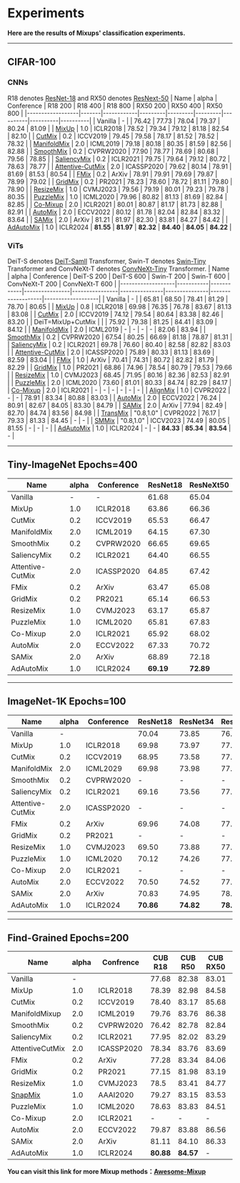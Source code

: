 # Experiments
**Here are the results of Mixups' classification experiments.**
___
## CIFAR-100
### CNNs
R18 denotes [ResNet-18](https://openaccess.thecvf.com/content_cvpr_2016/html/He_Deep_Residual_Learning_CVPR_2016_paper.html) and RX50 denotes [ResNext-50](https://arxiv.org/abs/1611.05431)
| Name             | alpha | Conference | R18 200 | R18 400 | R18 800 | RX50 200 | RX50 400 | RX50 800 |
|------------------|-------|------------|---------|---------|---------|----------|----------|----------|
| Vanilla          | -     |            | 76.42   | 77.73   | 78.04   | 79.37    | 80.24    | 81.09    |
| [MixUp](https://arxiv.org/abs/1710.09412)            | 1.0   | ICLR2018   | 78.52   | 79.34   | 79.12   | 81.18    | 82.54    | 82.10    |
| [CutMix](https://arxiv.org/abs/1905.04899)           | 0.2   | ICCV2019   | 79.45   | 79.58   | 78.17   | 81.52    | 78.52    | 78.32    |
| [ManifoldMix](https://arxiv.org/abs/1806.05236)      | 2.0   | ICML2019   | 79.18   | 80.18   | 80.35   | 81.59    | 82.56    | 82.88    |
| [SmoothMix](https://openaccess.thecvf.com/content_CVPRW_2020/html/w45/Lee_SmoothMix_A_Simple_Yet_Effective_Data_Augmentation_to_Train_Robust_CVPRW_2020_paper.html)        | 0.2   | CVPRW2020  | 77.90   | 78.77   | 78.69   | 80.68    | 79.56    | 78.85    |
| [SaliencyMix](https://arxiv.org/abs/2006.01791)      | 0.2   | ICLR2021   | 79.75   | 79.64   | 79.12   | 80.72    | 78.63    | 78.77    |
| [Attentive-CutMix](https://arxiv.org/abs/2003.13048) | 2.0   | ICASSP2020 | 79.62   | 80.14   | 78.91   | 81.69    | 81.53    | 80.54    |
| [FMix](https://arxiv.org/abs/2002.12047)             | 0.2   | ArXiv      | 78.91   | 79.91   | 79.69   | 79.87    | 78.99    | 79.02    |
| [GridMix](https://www.sciencedirect.com/science/article/abs/pii/S0031320320303976)          | 0.2   | PR2021     | 78.23   | 78.60   | 78.72   | 81.11    | 79.80    | 78.90    |
| [ResizeMix](https://arxiv.org/abs/2012.11101)        | 1.0   | CVMJ2023   | 79.56   | 79.19   | 80.01   | 79.23    | 79.78    | 80.35    |
| [PuzzleMix](https://arxiv.org/abs/2009.06962)        | 1.0   | ICML2020   | 79.96   | 80.82   | 81.13   | 81.69    | 82.84    | 82.85    |
| [Co-Mixup](https://arxiv.org/abs/2102.03065)         | 2.0   | ICLR2021   | 80.01   | 80.87   | 81.17   | 81.73    | 82.88    | 82.91    |
| [AutoMix](https://arxiv.org/abs/2103.13027)          | 2.0   | ECCV2022   | 80.12   | 81.78   | 82.04   | 82.84    | 83.32    | 83.64    |
| [SAMix](https://arxiv.org/abs/2111.15454)            | 2.0   | ArXiv      | 81.21   | 81.97   | 82.30   | 83.81    | 84.27    | 84.42    |
| [AdAutoMix](https://arxiv.org/abs/2312.11954)        | 1.0   | ICLR2024   | **81.55**   | **81.97**   | **82.32**   | **84.40**    | **84.05**    | **84.22**    |

### ViTs
DeiT-S denotes [DeiT-Samll](https://arxiv.org/abs/2012.12877) Transformer, Swin-T denotes [Swin-Tiny](https://arxiv.org/abs/2103.14030) Transformer and ConvNeXt-T denotes [ConvNeXt-Tiny](https://arxiv.org/abs/2201.03545) Transformer.
| Name              | alpha     | Conference | DeiT-S 200 | DeiT-S 600 | Swin-T 200 | Swin-T 600 | ConvNeXt-T 200 | ConvNeXt-T 600 |
|-------------------|-----------|------------|----------------|----------------|---------------|---------------|-------------------|-------------------|
| Vanilla         | -         |            | 65.81          | 68.50          | 78.41         | 81.29         | 78.70             | 80.65             |
| [MixUp](https://arxiv.org/abs/1710.09412)             | 0.8       | ICLR2018   | 69.98          | 76.35          | 76.78         | 83.67         | 81.13             | 83.08             |
| [CutMix](https://arxiv.org/abs/1905.04899)            | 2.0       | ICCV2019   | 74.12          | 79.54          | 80.64         | 83.38         | 82.46             | 83.20             |
| DeiT=MixUp+CutMix |           |            | 75.92          | 79.38          | 81.25         | 84.41         | 83.09             | 84.12             |
| [ManifoldMix](https://arxiv.org/abs/1806.05236)       | 2.0       | ICML2019   | -              | -              | -             | -             | 82.06             | 83.94             |
| [SmoothMix](https://openaccess.thecvf.com/content_CVPRW_2020/html/w45/Lee_SmoothMix_A_Simple_Yet_Effective_Data_Augmentation_to_Train_Robust_CVPRW_2020_paper.html)           | 0.2       | CVPRW2020  | 67.54          | 80.25          | 66.69         | 81.18         | 78.87             | 81.31             |
| [SaliencyMix](https://arxiv.org/abs/2006.01791)        | 0.2       | ICLR2021   | 69.78          | 76.60          | 80.40         | 82.58         | 82.82             | 83.03             |
| [Attentive-CutMix](https://arxiv.org/abs/2003.13048)  | 2.0       | ICASSP2020 | 75.89          | 80.33          | 81.13         | 83.69         | 82.59             | 83.04             |
| [FMix](https://arxiv.org/abs/2002.12047)              | 1.0       | ArXiv      | 70.41          | 74.31          | 80.72         | 82.82         | 81.79             | 82.29             |
| [GridMix](https://www.sciencedirect.com/science/article/abs/pii/S0031320320303976)           | 1.0       | PR2021     | 68.86          | 74.96          | 78.54         | 80.79         | 79.53             | 79.66             |
| [ResizeMix](https://arxiv.org/abs/2012.11101)         | 1.0       | CVMJ2023   | 68.45          | 71.95          | 80.16         | 82.36         | 82.53             | 82.91             |
| [PuzzleMix](https://arxiv.org/abs/2009.06962)         | 2.0       | ICML2020   | 73.60          | 81.01          | 80.33         | 84.74         | 82.29             | 84.17             |
| [Co-Mixup](https://arxiv.org/abs/2102.03065)          | 2.0       | ICLR2021   | -              | -              | -             | -             | -                 | -                 |
| [AlignMix](https://arxiv.org/abs/2103.15375)          | 1.0       | CVPR2022   | -              | -              | 78.91         | 83.34         | 80.88             | 83.03             |
| [AutoMix](https://arxiv.org/abs/2103.13027)           | 2.0       | ECCV2022   | 76.24          | 80.91          | 82.67         | 84.05         | 83.30             | 84.79             |
| [SAMix](https://arxiv.org/abs/2111.15454)             | 2.0       | ArXiv      | 77.94          | 82.49          | 82.70         | 84.74         | 83.56             | 84.98             |
| [TransMix](https://arxiv.org/abs/2111.09833)          | "0.8,1.0" | CVPR2022   | 76.17          | 79.33          | 81.33         | 84.45         | -                 | -                 |
| [SMMix](https://arxiv.org/abs/2212.12977)             | "0.8,1.0" | ICCV2023   | 74.49          | 80.05          | 81.55         | -             | -                 | -                 |
| [AdAutoMix](https://arxiv.org/abs/2312.11954)         | 1.0       | ICLR2024   | -              | -              | **84.33**         | **85.34**         | **83.54**             | -                 |
___
## Tiny-ImageNet Epochs=400
| Name             | alpha | Conference | ResNet18 | ResNeXt50 |
|------------------|-------|------------|----------|-----------|
| Vanilla          | -     | -          | 61.68    | 65.04     |
| MixUp            | 1.0   | ICLR2018   | 63.86    | 66.36     |
| CutMix           | 0.2   | ICCV2019   | 65.53    | 66.47     |
| ManifoldMix      | 2.0   | ICML2019   | 64.15    | 67.30     |
| SmoothMix        | 0.2   | CVPRW2020  | 66.65    | 69.65     |
| SaliencyMix      | 0.2   | ICLR2021   | 64.40    | 66.55     |
| Attentive-CutMix | 2.0   | ICASSP2020 | 64.85    | 67.42     |
| FMix             | 0.2   | ArXiv      | 63.47    | 65.08     |
| GridMix          | 0.2   | PR2021     | 65.14    | 66.53     |
| ResizeMix        | 1.0   | CVMJ2023   | 63.17    | 65.87     |
| PuzzleMix        | 1.0   | ICML2020   | 65.81    | 67.83     |
| Co-Mixup         | 2.0   | ICLR2021   | 65.92    | 68.02     |
| AutoMix          | 2.0   | ECCV2022   | 67.33    | 70.72     |
| SAMix            | 2.0   | ArXiv      | 68.89    | 72.18     |
| AdAutoMix        | 1.0   | ICLR2024   | **69.19**    | **72.89**     |
___
## ImageNet-1K Epochs=100
| Name             | alpha | Conference | ResNet18 | ResNet34 | ResNet50 | ResNet101 | ResNeXt101 |
|------------------|-------|------------|----------|----------|----------|-----------|------------|
| Vanilla          | -     |            | 70.04    | 73.85    | 76.83    | 78.18     | 78.71      |
| MixUp            | 1.0   | ICLR2018   | 69.98    | 73.97    | 77.12    | 78.97     | 79.98      |
| CutMix           | 0.2   | ICCV2019   | 68.95    | 73.58    | 77.17    | 78.96     | 80.42      |
| ManifoldMix      | 2.0   | ICML2029   | 69.98    | 73.98    | 77.01    | 79.02     | 79.93      |
| SmoothMix        | 0.2   | CVPRW2020  | -        | -        | -        | -         | -          |
| SaliencyMix      | 0.2   | ICLR2021   | 69.16    | 73.56    | 77.14    | 79.32     | 80.27      |
| Attentive-CutMix | 2.0   | ICASSP2020 | -        | -        | -        | -         | -          |
| FMix             | 0.2   | ArXiv      | 69.96    | 74.08    | 77.19    | 79.09     | 80.06      |
| GridMix          | 0.2   | PR2021     | -        | -        | -        | -         | -          |
| ResizeMix        | 1.0   | CVMJ2023   | 69.50    | 73.88    | 77.42    | 79.27     | 80.55      |
| PuzzleMix        | 1.0   | ICML2020   | 70.12    | 74.26    | 77.54    | 79.43     | 80.53      |
| Co-Mixup         | 2.0   | ICLR2021   | -        | -        | -        | -         | -          |
| AutoMix          | 2.0   | ECCV2022   | 70.50    | 74.52    | 77.91    | 79.87     | 80.89      |
| SAMix            | 2.0   | ArXiv      | 70.83    | 74.95    | 78.06    | 80.05     | 80.98      |
| AdAutoMix        | 1.0   | ICLR2024   | **70.86**    | **74.82**    | **78.04**    | **79.90**     | **81.10**      |
___
## Find-Grained Epochs=200
| Name             | alpha | Confrence  | CUB R18 | CUB R50 | CUB RX50 | FGVC R18 | FGVC RX50 | Cars R18 | Cars RX50 |
|------------------|-------|------------|---------|---------|----------|--------------------|---------------------|--------------------|---------------------|
| Vanilla          | -     |            | 77.68   | 82.38   | 83.01    | 80.23              | 85.1                | 86.32              | 90.15               |
| MixUp            | 1.0   | ICLR2018   | 78.39   | 82.98   | 84.58    | 79.52              | 85.18               | 86.27              | 90.81               |
| CutMix           | 0.2   | ICCV2019   | 78.40   | 83.17   | 85.68    | 78.84              | 84.55               | 87.48              | 91.22               |
| ManifoldMixup    | 2.0   | ICML2019   | 79.76   | 83.76   | 86.38    | 80.68              | 86.6                | 85.88              | 90.20               |
| SmoothMix        | 0.2   | CVPRW2020  | 76.42   | 82.78   | 82.84    | 75.01              | 83.26               | 84.28              | 89.23               |
| SaliencyMix      | 0.2   | ICLR2021   | 77.95   | 82.02   | 83.29    | 80.02              | 84.31               | 86.48              | 90.60               |
| AttentiveCutMix  | 2.0   | ICASSP2020 | 78.34   | 83.76   | 83.69    | 74.95              | 83.17               | 86.91              | 90.62               |
| FMix             | 0.2   | ArXiv      | 77.28   | 83.34   | 84.06    | 79.36              | 86.23               | 87.55              | 90.90               |
| GridMix          | 0.2   | PR2021     | 77.15   | 81.98   | 83.19    | 80.08              | 84.82               | 86.77              | 91.50               |
| ResizeMix        | 1.0   | CVMJ2023   | 78.5    | 83.41   | 84.77    | 78.1               | 84.08               | 88.17              | 91.36               |
| [SnapMix](https://arxiv.org/abs/2012.04846)          | 1.0   | AAAI2020   | 79.27   | 83.15   | 83.53    | 77.86              | 83.41               | 88.45              | 91.37               |
| PuzzleMix        | 1.0   | ICML2020   | 78.63   | 83.83   | 84.51    | 80.76              | 86.23               | 87.78              | 91.29               |
| Co-Mixup         | 2.0   | ICLR2021   | -       | -       | -        | -                  | -                   | -                  | -                   |
| AutoMix          | 2.0   | ECCV2022   | 79.87   | 83.88   | 86.56    | 81.37              | 86.72               | 88.89              | 91.38               |
| SAMix            | 2.0   | ArXiv      | 81.11   | 84.10   | 86.33    | 82.15              | 86.80               | 89.14              | 90.46               |
| AdAutoMix        | 1.0   | ICLR2024   | **80.88**   | **84.57**   | -        | **81.73**              | **87.16**               | **89.19**              | **91.59**               |

**You can visit this link for more Mixup methods：[Awesome-Mixup](https://github.com/Westlake-AI/Awesome-Mixup)**

